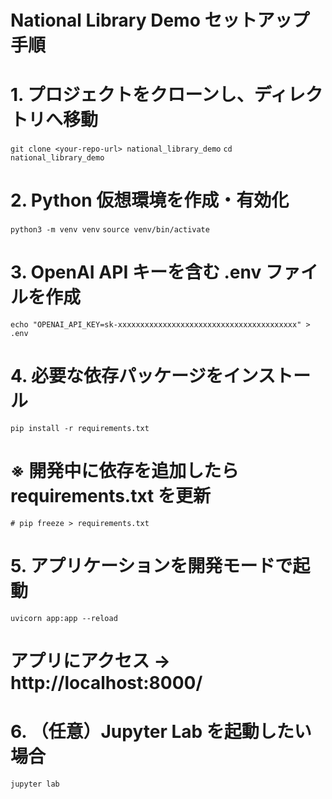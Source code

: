 # National Library Demo セットアップ手順

# 1. プロジェクトをクローンし、ディレクトリへ移動
`git clone <your-repo-url> national_library_demo`
`cd national_library_demo`

# 2. Python 仮想環境を作成・有効化
`python3 -m venv venv`
`source venv/bin/activate`

# 3. OpenAI API キーを含む .env ファイルを作成
`echo "OPENAI_API_KEY=sk-xxxxxxxxxxxxxxxxxxxxxxxxxxxxxxxxxxxxxxxx" > .env`

# 4. 必要な依存パッケージをインストール
`pip install -r requirements.txt`

# ※ 開発中に依存を追加したら requirements.txt を更新
`# pip freeze > requirements.txt`

# 5. アプリケーションを開発モードで起動
`uvicorn app:app --reload`

# アプリにアクセス → http://localhost:8000/

# 6. （任意）Jupyter Lab を起動したい場合
`jupyter lab`

